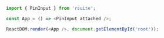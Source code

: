 <!--start-code-->

```js
import { PinInput } from 'rsuite';

const App = () => <PinInput attached />;

ReactDOM.render(<App />, document.getElementById('root'));
```

<!--end-code-->
